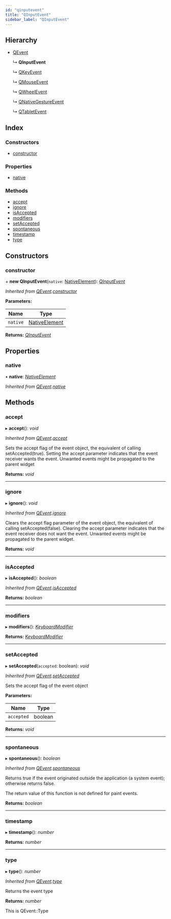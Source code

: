 ```yaml
---
id: "qinputevent"
title: "QInputEvent"
sidebar_label: "QInputEvent"
---
```


## Hierarchy

* [QEvent](qevent.md)

  ↳ **QInputEvent**

  ↳ [QKeyEvent](qkeyevent.md)

  ↳ [QMouseEvent](qmouseevent.md)

  ↳ [QWheelEvent](qwheelevent.md)

  ↳ [QNativeGestureEvent](qnativegestureevent.md)

  ↳ [QTabletEvent](qtabletevent.md)

## Index

### Constructors

* [constructor](qinputevent.md#constructor)

### Properties

* [native](qinputevent.md#native)

### Methods

* [accept](qinputevent.md#accept)
* [ignore](qinputevent.md#ignore)
* [isAccepted](qinputevent.md#isaccepted)
* [modifiers](qinputevent.md#modifiers)
* [setAccepted](qinputevent.md#setaccepted)
* [spontaneous](qinputevent.md#spontaneous)
* [timestamp](qinputevent.md#timestamp)
* [type](qinputevent.md#type)

## Constructors

###  constructor

\+ **new QInputEvent**(`native`: [NativeElement](../globals.md#nativeelement)): *[QInputEvent](qinputevent.md)*

*Inherited from [QEvent](qevent.md).[constructor](qevent.md#constructor)*

**Parameters:**

Name | Type |
------ | ------ |
`native` | [NativeElement](../globals.md#nativeelement) |

**Returns:** *[QInputEvent](qinputevent.md)*

## Properties

###  native

• **native**: *[NativeElement](../globals.md#nativeelement)*

*Inherited from [QEvent](qevent.md).[native](qevent.md#native)*

## Methods

###  accept

▸ **accept**(): *void*

*Inherited from [QEvent](qevent.md).[accept](qevent.md#accept)*

Sets the accept flag of the event object, the equivalent of calling setAccepted(true).
Setting the accept parameter indicates that the event receiver wants the event. Unwanted events might be propagated to the parent widget

**Returns:** *void*

___

###  ignore

▸ **ignore**(): *void*

*Inherited from [QEvent](qevent.md).[ignore](qevent.md#ignore)*

Clears the accept flag parameter of the event object, the equivalent of calling setAccepted(false).
Clearing the accept parameter indicates that the event receiver does not want the event.
Unwanted events might be propagated to the parent widget.

**Returns:** *void*

___

###  isAccepted

▸ **isAccepted**(): *boolean*

*Inherited from [QEvent](qevent.md).[isAccepted](qevent.md#isaccepted)*

**Returns:** *boolean*

___

###  modifiers

▸ **modifiers**(): *[KeyboardModifier](../enums/keyboardmodifier.md)*

**Returns:** *[KeyboardModifier](../enums/keyboardmodifier.md)*

___

###  setAccepted

▸ **setAccepted**(`accepted`: boolean): *void*

*Inherited from [QEvent](qevent.md).[setAccepted](qevent.md#setaccepted)*

Sets the accept flag of the event object

**Parameters:**

Name | Type |
------ | ------ |
`accepted` | boolean |

**Returns:** *void*

___

###  spontaneous

▸ **spontaneous**(): *boolean*

*Inherited from [QEvent](qevent.md).[spontaneous](qevent.md#spontaneous)*

Returns true if the event originated outside the application (a system event); otherwise returns false.

The return value of this function is not defined for paint events.

**Returns:** *boolean*

___

###  timestamp

▸ **timestamp**(): *number*

**Returns:** *number*

___

###  type

▸ **type**(): *number*

*Inherited from [QEvent](qevent.md).[type](qevent.md#type)*

Returns the event type

**Returns:** *number*

This is QEvent::Type
